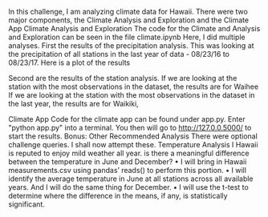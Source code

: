 In this challenge, I am analyzing climate data for Hawaii. There were two major components, the Climate Analysis and Exploration and the Climate App
Climate Analysis and Exploration
The code for the Climate and Analysis and Exploration can be seen in the file climate.ipynb Here, I did multiple analyses.
First the results of the precipitation analysis. This was looking at the precipitation of all stations in the last year of data - 08/23/16 to 08/23/17. Here is a plot of the results

Second are the results of the station analysis.
If we are looking at the station with the most observations in the dataset, the results are for Waihee
If we are looking at the station with the most observations in the dataset in the last year, the results are for Waikiki, 

Climate App
Code for the climate app can be found under app.py. Enter "python app.py" into a terminal. You then will go to http://127.0.0.5000/ to start the results.
Bonus: Other Recommended Analysis
There were optional challenge queries. I shall now attempt these.
Temperature Analysis I
Hawaii is reputed to enjoy mild weather all year. is there a meaningful difference between the temperature in June and December?
•	I will bring in Hawaii measurements.csv using pandas’ reads() to perform this portion.
•	I will identify the average temperature in June at all stations across all available years. And I will do the same thing for December.
•	I will use the t-test to determine where the difference in the means, if any, is statistically significant.
